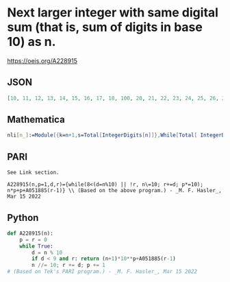 # Next larger integer with same digital sum \(that is, sum of digits in base 10\) as n\.
https://oeis.org/A228915
## JSON
```JSON
[10, 11, 12, 13, 14, 15, 16, 17, 18, 100, 20, 21, 22, 23, 24, 25, 26, 27, 28, 101, 30, 31, 32, 33, 34, 35, 36, 37, 38, 102, 40, 41, 42, 43, 44, 45, 46, 47, 48, 103, 50, 51, 52, 53, 54, 55, 56, 57, 58, 104, 60, 61, 62, 63, 64, 65, 66, 67, 68, 105, 70, 71, 72]
```
## Mathematica
```Mathematica
nli[n_]:=Module[{k=n+1,s=Total[IntegerDigits[n]]},While[Total[ IntegerDigits[ k]] !=s, k++]; k]; Array[nli,70] (* _Harvey P. Dale_, Sep 27 2016 *)
```
## PARI
```PARI
See Link section.
```
```PARI
A228915(n,p=1,d,r)={while(8<(d=n%10) || !r, n\=10; r+=d; p*=10); n*p+p+A051885(r-1)} \\ (Based on the above program.) - _M. F. Hasler_, Mar 15 2022
```
## Python
```Python
def A228915(n):
    p = r = 0
    while True:
        d = n % 10
        if d < 9 and r: return (n+1)*10**p+A051885(r-1)
        n //= 10; r += d; p += 1
# (Based on Tek's PARI program.) - _M. F. Hasler_, Mar 15 2022
```
